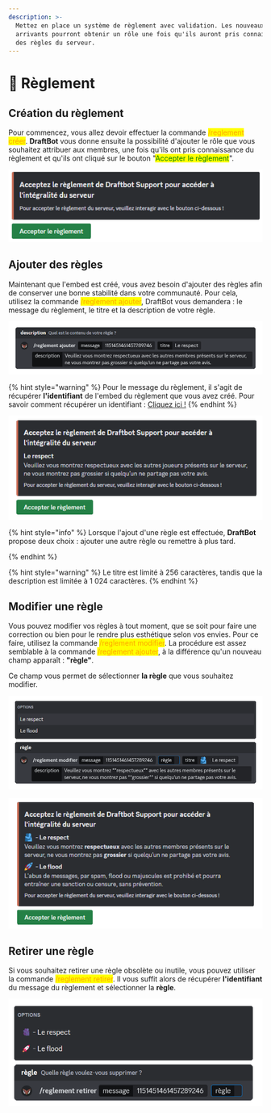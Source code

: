```yaml
---
description: >-
  Mettez en place un système de règlement avec validation. Les nouveaux
  arrivants pourront obtenir un rôle une fois qu'ils auront pris connaissance
  des règles du serveur.
---
```


# 📝 Règlement

## Création du règlement

Pour commencez, vous allez devoir effectuer la commande <mark style="color:orange;">/reglement créer</mark>. **DraftBot** vous donne ensuite la possibilité d'ajouter le rôle que vous souhaitez attribuer aux membres, une fois qu'ils ont pris connaissance du règlement et qu'ils ont cliqué sur le bouton "<mark style="color:green;">Accepter le règlement</mark>".


![Résultat de la commande /reglement créer](../.gitbook/assets/rules/rules-create.png)

## Ajouter des règles

Maintenant que l'embed est créé, vous avez besoin d'ajouter des règles afin de conserver une bonne stabilité dans votre communauté. Pour cela, utilisez la commande <mark style="color:orange;">/reglement ajouter</mark>, DraftBot vous demandera : le message du règlement, le titre et la description de votre règle.

![Aperçu de la commande /reglement créer](../.gitbook/assets/rules/rules-add-1.png)

{% hint style="warning" %}
Pour le message du règlement, il s'agit de récupérer **l'identifiant** de l'embed du règlement que vous avez créé.
Pour savoir comment récupérer un identifiant : [Cliquez ici !](../../autres/recuperer-un-identifiant.md#message)
{% endhint %}

![Résultat d'ajout d'une règle](../.gitbook/assets/rules/rules-add-2.png)

{% hint style="info" %}
Lorsque l'ajout d'une règle est effectuée, **DraftBot** propose deux choix : ajouter une autre règle ou remettre à plus tard.

{% endhint %}

{% hint style="warning" %} Le titre est limité à 256 caractères, tandis que la description est limitée à 1 024 caractères. {% endhint %}

## Modifier une règle


Vous pouvez modifier vos règles à tout moment, que se soit pour faire une correction ou bien pour le rendre plus esthétique selon vos envies. Pour ce faire, utilisez la commande <mark style="color:orange;">/reglement modifier</mark>. La procédure est assez semblable à la commande <mark style="color:orange;">/reglement ajouter</mark>, à la différence qu'un nouveau champ apparaît : **"règle"**.


Ce champ vous permet de sélectionner **la règle** que vous souhaitez modifier.

![Aperçu de la commande /reglement modifier](../.gitbook/assets/rules/rules-modify.png)

![Résultat de la modification d'une règle](../.gitbook/assets/rules/rules-modify-2.png)

## Retirer une règle


Si vous souhaitez retirer une règle obsolète ou inutile, vous pouvez utiliser la commande <mark style="color:orange;">/reglement retirer</mark>. Il vous suffit alors de récupérer **l'identifiant** du message du règlement et sélectionner la **règle**.

![Aperçu de la commande /reglement retirer](../.gitbook/assets/rules/rules-remove.png)